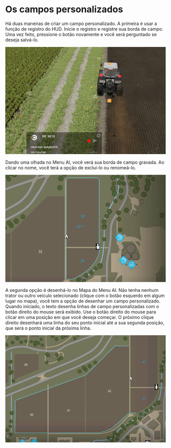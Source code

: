# Os campos personalizados


Há duas maneiras de criar um campo personalizado.
A primeira é usar a função de registro do HUD.
Inicie o registro e registre sua borda de campo.
Uma vez feito, pressione o botão novamente e você será perguntado se deseja salvá-lo.


![Image](https://raw.githubusercontent.com/Jan2903/CourseplayHelp/refs/heads/main/translation_data/recordcustomhelp_0_0_765_510.png)


Dando uma olhada no Menu AI, você verá sua borda de campo gravada.
Ao clicar no nome, você terá a opção de excluí-lo ou renomeá-lo.


![Image](https://raw.githubusercontent.com/Jan2903/CourseplayHelp/refs/heads/main/translation_data/donecustomhelp_0_0_765_510.png)


A segunda opção é desenhá-lo no Mapa do Menu AI.
Não tenha nenhum trator ou outro veículo selecionado (clique com o botão esquerdo em algum lugar no mapa), você tem a opção de desenhar um campo personalizado.
Quando iniciado, o texto desenha linhas de campo personalizadas com o botão direito do mouse será exibido.
Use o botão direito do mouse para clicar em uma posição em que você deseja começar.
O próximo clique direito desenhará uma linha do seu ponto inicial até a sua segunda posição, que será o ponto inicial da próxima linha.


![Image](https://raw.githubusercontent.com/Jan2903/CourseplayHelp/refs/heads/main/translation_data/drawcustomhelp_0_0_765_510.png)

